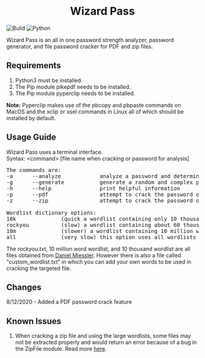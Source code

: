 <h1 align='center'>Wizard Pass</h1>

![Build](https://img.shields.io/badge/Build_Status-Complete-green)
![Python](https://img.shields.io/badge/Python-3-blue)

Wizard Pass is an all in one password strength analyzer, password generator, and file password cracker for PDF and zip 
files.


## Requirements
1) Python3 must be installed.
2) The Pip module pikepdf needs to be installed.
3) The Pip module pyperclip needs to be installed.

<b>Note:</b> Pyperclip makes use of the pbcopy and pbpaste commands on MacOS and the xclip or xsel commands in Linux 
all of which should be installed by default.


## Usage Guide
Wizard Pass uses a terminal interface. <br>
Syntax: &#60;command&#62; [file name when cracking or password for analysis]

<pre>
The commands are:
-a      --analyze            analyze a password and determine it's complexity
-g      --generate           generate a random and complex password
-h      --help               print helpful information
-p      --pdf                attempt to crack the password of a PDF file by brute force
-z      --zip                attempt to crack the password of a zip file by brute-force

Wordlist dictionary options:
10k              (quick a wordlist containing only 10 thousand words to be used
rockyou          (slow) a wordlist containing about 60 thousand words
10m              (slower) a wordlist containing 10 million words
all              (very slow) this option uses all wordlists in this program
</pre>

The rockyou.txt, 10 million word wordlist, and 10 thousand wordlist are all files obtained from 
[Daniel Miessler](https://github.com/danielmiessler). However there is also a file called "custom_wordlist.txt" in which
you can add your own words to be used in cracking the targeted file.


## Changes
8/12/2020 - Added a PDF password crack feature


## Known Issues
1) When cracking a zip file and using the large wordlists, some files may not be extracted properly and would
return an error because of a bug in the ZipFile module. Read more [here](https://github.com/python/cpython/pull/12242).

